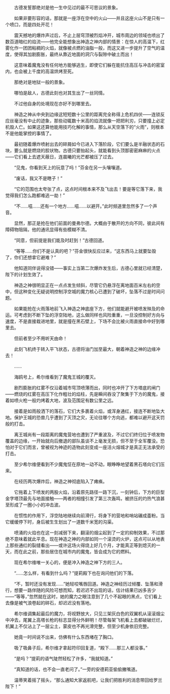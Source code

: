 　　古德发誓那绝对是他一生中见过的最不可思议的景象。

　　如果非要形容的话，那就是一座浮在空中的火山——并且这座火山不是只有一个喷口，而是四处开花！

　　震天撼地的爆炸声过后，不止上层穹顶被烈焰冲开，城市周边的领域也喷出了数百道暗红的焰流——他完全能想象出神造之神内部的情景：在惊人的高温下，红雾化作一团团粘稠的火焰，就像被点燃的油脂一般，而这又进一步提升了空气的温度，使得其加剧膨胀，最终从靠近地面的洞穴与裂隙中破土而出！

　　这意味着魔鬼没有任何地方能够逃生，即使它们躲在能抗住高压与冲击的密室内，也会被上千度的高温烘烤至死。

　　那绝对是地狱一般的景象。

　　哪怕是敌人，古德此刻也对其生出了一丝同情。

　　不过他自身的处境现在亦好不到哪里去。

　　神造之神从中央到边缘这短短数十公里的距离完全称得上危机四伏——连锁反应丝毫没有中止的迹象，那些动辄数十米高的焰流就像一把把利刃，只要撞上必定机毁人亡。如果这还算他能用技巧化解的事情，那么从天空落下的“火雨”，则根本不是他能掌控的事情了。

　　最初随着爆炸喷射出去的碎屑如今已进入下落阶段，它们要么是半融状态的石块，要么就是燃烧的胶状物。古德只要抬起头，就能看到头顶那密密麻麻的火点——它们看上去遮天蔽日，连晨曦的光芒都被压了过去。

　　“见鬼，你看到天上的玩意了吗！”芬金在另一头嚷嚷道。

　　“废话，我又不是瞎子！”

　　“它的范围也太夸张了点，这点时间根本来不及飞出去！要是等它落下来，我觉得我们怎么跑都难逃一劫！”

　　“不……嗞……还有一个地方……嗞……以避开。”此时频道里忽然多了一个声音。

　　显然，那正是抢在他们前面的曼弗尔德。大概由于散开的方向不同，彼此间有障碍物阻隔，他的通讯显得有些模糊不清。

　　“同意，但前提是我们能及时赶到！”古德回道。

　　“等等……你们不是认真的吧？”芬金很快反应过来，“这东西马上就要坠毁了，你们还想拿它避难？”

　　他知道同伴说得没错——事实上当第二次爆炸发生后，古德心里就已经清楚，陛下的计划生效了。

　　神造之神很明显正在一点点发生倾斜，尽管它仍悬浮在离地面百米左右的空中，但这种变化无疑说明控制浮空城的魔力核心已遭到了破坏，坠落不过是时间问题。

　　如果能抢在火雨落地前飞入神造之神底座下方，他们就能避开被喷发殃及的命运。可考虑到不断下坠的浮空陆地，这么做同样也风险重重，一旦没控制好方向与速度，不是直接栽进地里，就是撞在黑石壁上，下场不会比被火雨直接命中好到哪里去。

　　但前者至少不用听天由命！

　　此刻飞机终于转入平飞状态，古德将油门加至最大，朝着神造之神的边缘冲去！

　　……

　　海鸥号上，希尔维看到了魔鬼王城的覆灭。

　　剧烈膨胀的红雾不仅沿着城市穹顶喷薄而出，同时也冲开了下方塔底的闸门——燃烧的红雾在高压下化作粗壮的焰柱，先是瞬间吞没了聚集于下方的魔鬼，接着如喷火枪一般灼烤着大地，波及范围足有数公里之远。

　　接着是如雨般洒下的落石，它们大多裹着火焰，或浑身通红，接连不断地坠大地。保护王城的恐兽几乎遭到了灭顶之灾，无论往哪个方向逃，都难以避开这天罚般的打击。

　　离王城尚有一段距离的魔鬼营地也遭到了严重波及，不过它们终归位于喷发物覆盖的边缘，一开始就向后撤退的部队虽谈不上毫发无损，但不至于全军覆没。恐怕对于它们而言，曾被视为神迹的造物此刻变成一座活火熔城才是真正无法承受的打击。

　　至少希尔维便看到不少魔鬼怔在原地一动不动，眼睁睁地望着黑石塔向它们压来。

　　在经历两次爆炸后，神造之神彻底陷入了瘫痪。

　　它拖着上下喷发的两股火焰，沿着原先路径一路下沉，一刻钟后，下方的巨型金字塔顶最先与地面接触——两者的相撞引发了第三次轰鸣，被挤压的灼热气浪甚至形成了一圈小小的冲击波。

　　在惯性的作用下，浮空陆地继续向前滑行，将身下的营地和哨站碾成齑粉。当它缓缓停下时，身后被生生划出了一道数千米宽的沟渠。

　　喷涌的火焰也在这一刻减弱下来，翻滚的烟尘起到了一定的抑制效果，不过那绝不意味着就此平息。现在神造之神的内部如同一个滚烫的火炉，这点可以从地表上那些通红的裂缝看出——或许这场火得烧上好几个月，才能真正等到熄灭的一天，而在此之前，那些居住在城市内的魔鬼，皆会成为它的燃料。

　　现在希尔维唯一关心的，便是冲入神造之神下方的三人。

　　“……怎么样，有看到什么吗？”提莉殿下也在询问他们的下落。

　　“不，暂时还没有发现……”她轻咬嘴唇回道。神造之神经历过倾覆、坠落和滑行，想要一路伴随的风险可想而知，若迟迟不出现的话，估计结果已凶多吉少——“等等，”忽然就在这时，她的魔力之眼注意到了几个不起眼的黑点，它们看上去像是被气浪卷起的碎石，却迟迟没有落地。

　　希尔维调集起最后的魔力，将视野放大，只见三架灰白色的双翼机从滚滚烟尘中冲去，尾翼上高塔长枪的标志显得分外鲜明！尽管每架飞机看上去都破破烂烂，机翼上不仅沾上了一层尘土，蒙皮也不再光滑完整，但至少机身依旧完整。

　　她竟一时间说不出来，仿佛有什么东西堵在了胸口。

　　吸了吸鼻子后，希尔维才拿起符印回复道，“殿下……那三人都没事。”

　　“是吗？”提莉的语气陡然轻松了许多，“我就知道。”

　　“真知道的话，也不会一直老问了。”一旁的安德莉亚偷偷撇嘴道。

　　温蒂笑着摇了摇头，“那么通知大家返航吧，让我们把胜利的消息带回给罗兰陛下！”
